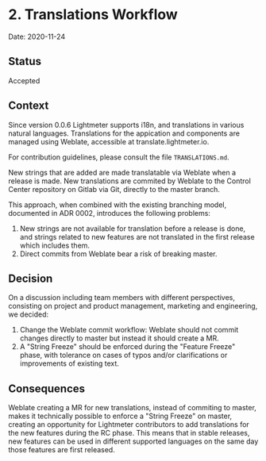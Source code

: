 # 2. Translations Workflow

Date: 2020-11-24

## Status

Accepted

## Context

Since version 0.0.6 Lightmeter supports i18n, and translations in various natural languages. 
Translations for the appication and components are managed using Weblate, accessible at translate.lightmeter.io.

For contribution guidelines, please consult the file `TRANSLATIONS.md`.

New strings that are added are made translatable via Weblate when a release is made. New translations are commited by Weblate to the Control Center repository on Gitlab via Git, directly to the master branch. 

This approach, when combined with the existing branching model, documented in ADR 0002, introduces the following problems:

1. New strings are not available for translation before a release is done, and strings related to new features are not translated in the first release which includes them. 
2. Direct commits from Weblate bear a risk of breaking master. 

## Decision

On a discussion including team members with different perspectives, consisting on project and product management, marketing and engineering, we decided: 

1. Change the Weblate commit workflow: Weblate should not commit changes directly to master but instead it should create a MR. 
2. A "String Freeze" should be enforced during the "Feature Freeze" phase, with tolerance on cases of typos and/or clarifications or improvements of existing text. 

## Consequences

Weblate creating a MR for new translations, instead of commiting to master, makes it technically possible to enforce a "String Freeze" on master, creating an opportunity for Lightmeter contributors to add translations for the new features during the RC phase. This means that in stable releases, new features can be used in different supported languages on the same day those features are first released. 


